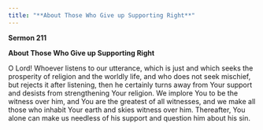 ```yaml
---
title: "**About Those Who Give up Supporting Right**" 
---
```

**Sermon 211**

**About Those Who Give up Supporting Right**

O Lord\! Whoever listens to our utterance, which is just and which seeks the prosperity of religion and the worldly life, and who does not seek mischief, but rejects it after listening, then he certainly turns away from Your support and desists from strengthening Your religion\. We implore You to be the witness over him, and You are the greatest of all witnesses, and we make all those who inhabit Your earth and skies witness over him\. Thereafter, You alone can make us needless of his support and question him about his sin\.

